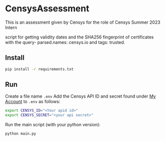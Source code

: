 # CensysAssessment
This is an assessment given by Censys for the role of  Censys Summer 2023 Intern

script for getting validity dates and the SHA256 fingerprint of certificates with the query- parsed.names: censys.io and tags: trusted.

## Install

```bash
pip install -r requirements.txt
```

## Run
Create a file name `.env`
Add the Censys API ID and secret found under [My Account](https://censys.io/account/api) to `.env` as follows:
```bash
export CENSYS_ID="<Your apid id>"
export CENSYS_SECRET="<your api secret>"
```
Run the main script (with your python version):
```bash
python main.py
```
